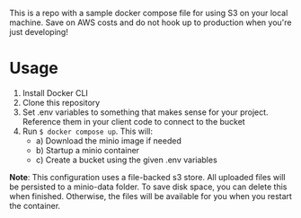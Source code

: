This is a repo with a sample docker compose file for using S3 on your local machine. Save on AWS costs and do not hook up to production when you're just developing!

# Usage

1) Install Docker CLI
2) Clone this repository
3) Set .env variables to something that makes sense for your project. Reference them in your client code to connect to the bucket
4) Run `$ docker compose up`. This will:
   - a) Download the minio image if needed
   - b) Startup a minio container
   - c) Create a bucket using the given .env variables

**Note**: This configuration uses a file-backed s3 store. All uploaded files will be persisted to a minio-data folder. To save disk space, you can delete this when finished. Otherwise, the files will be available for you when you restart the container.